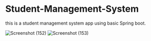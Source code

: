 # Student-Management-System
this is a student management system app using basic Spring boot.

![Screenshot (152)](https://github.com/Rasmith-Dev/Student-Management-System/assets/134858974/685d50a6-5b90-409b-b536-c2705b68a089)
![Screenshot (153)](https://github.com/Rasmith-Dev/Student-Management-System/assets/134858974/45655394-ccd9-4918-9928-46966dbcef8c)
